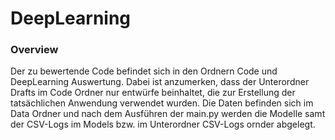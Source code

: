 # DeepLearning
### Overview
Der zu bewertende Code befindet sich in den Ordnern Code und DeepLearning Auswertung. Dabei ist anzumerken, dass der Unterordner Drafts im Code Ordner nur entwürfe beinhaltet, die zur Erstellung der tatsächlichen Anwendung verwendet wurden. Die Daten befinden sich im Data Ordner und nach dem Ausführen der main.py werden die Modelle samt der CSV-Logs im Models bzw. im Unterordner CSV-Logs ornder abgelegt.
